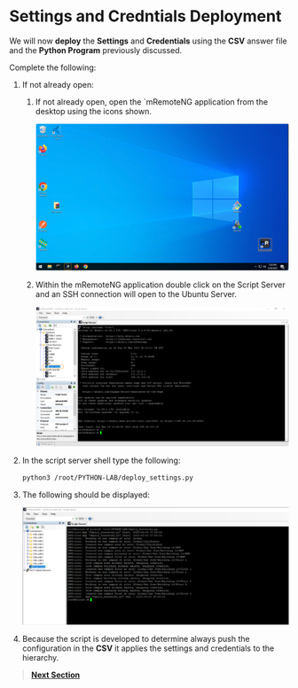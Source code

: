 # Settings and Credntials Deployment

We will now **deploy** the **Settings** and **Credentials** using the **CSV** answer file and the **Python Program** previously discussed.

Complete the following:

1. If not already open: 

    1. If not already open, open the `mRemoteNG application from the desktop using the icons shown.

       ![json](../assets/remoteng-connect.png?raw=true "Import JSON")

    2. Within the mRemoteNG application double click on the Script Server and an SSH connection will open to the Ubuntu Server.

       ![json](../assets/remoteng-ssh.png?raw=true "Import JSON")

2. In the script server shell type the following:

   ```sh
   python3 /root/PYTHON-LAB/deploy_settings.py
   ```

3. The following should be displayed:

   ![json](../assets/hierarchy-build.png?raw=true "Import JSON")

4. Because the script is developed to determine always push the configuration in the **CSV** it applies the settings and credentials to the hierarchy.

> [**Next Section**](./04-verify.md)
